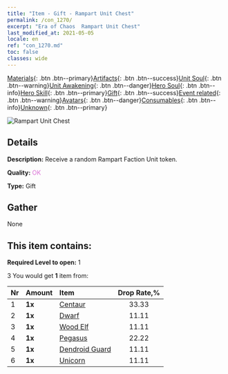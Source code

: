 ```yaml
---
title: "Item - Gift - Rampart Unit Chest"
permalink: /con_1270/
excerpt: "Era of Chaos  Rampart Unit Chest"
last_modified_at: 2021-05-05
locale: en
ref: "con_1270.md"
toc: false
classes: wide
---
```

 [Materials](/Items/){: .btn .btn--primary}[Artifacts](/Items/Artifacts/){: .btn .btn--success}[Unit Soul](/Items/UnitSoul/){: .btn .btn--warning}[Unit Awakening](/Items/UnitAwakening/){: .btn .btn--danger}[Hero Soul](/Items/HeroSoul/){: .btn .btn--info}[Hero Skill](/Items/HeroSkill/){: .btn .btn--primary}[Gift](/Items/Gift/){: .btn .btn--success}[Event related](/Items/Events/){: .btn .btn--warning}[Avatars](/Items/Avatars/){: .btn .btn--danger}[Consumables](/Items/Consumables/){: .btn .btn--info}[Unknown](/Items/Unknown/){: .btn .btn--primary}

 ![Rampart Unit Chest](/images/t/i_904002.png)

## Details
 **Description:** Receive a random Rampart Faction Unit token.

 **Quality:** <span style="color: #DA70D6">OK</span>

 **Type:** Gift

## Gather

  None

## This item contains:

 **Required Level to open:** 1

 3 You would get **1** item  from:

  | Nr | Amount |     Item    | Drop Rate,% |
  |:---|:-------|:------------|:---------:|
  | 1 |  **1x** | [Centaur](/Items/unt_199/) | 33.33 | 
  | 2 |  **1x** | [Dwarf](/Items/unt_200/) | 11.11 | 
  | 3 |  **1x** | [Wood Elf](/Items/unt_201/) | 11.11 | 
  | 4 |  **1x** | [Pegasus](/Items/unt_202/) | 22.22 | 
  | 5 |  **1x** | [Dendroid Guard](/Items/unt_203/) | 11.11 | 
  | 6 |  **1x** | [Unicorn](/Items/unt_204/) | 11.11 | 
